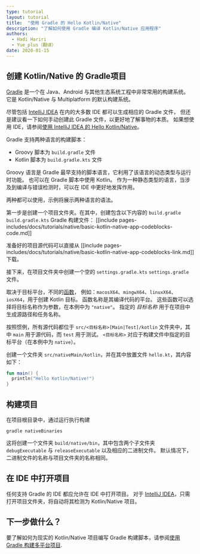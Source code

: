 ```yaml
---
type: tutorial
layout: tutorial
title:  "使用 Gradle 的 Hello Kotlin/Native"
description: "了解如何使用 Gradle 编译 Kotlin/Native 应用程序"
authors: 
  - Hadi Hariri
  - Yue_plus（翻译）
date: 2020-01-15
---
```



<!--- To become a How-To. Need to change type to new "HowTo" --->


## 创建 Kotlin/Native 的 Gradle项目

[Gradle](https://gradle.org) 是一个在 Java、Android 与其他生态系统工程中非常常用的构建系统。
它是 Kotlin/Native 与 Multiplatform 的默认构建系统。

尽管包括 [IntelliJ IDEA](https://www.jetbrains.com/idea) 在内的大多数 IDE 都可以生成相应的 Gradle 文件，
但还是建议看一下如何手动创建此 Gradle 文件，以更好地了解事物的本质。
如果想使用 IDE，请参阅[使用 IntelliJ IDEA 的 Hello Kotlin/Native](using-intellij-idea.html)。


Gradle 支持两种语言的构建脚本：

- Groovy 脚本为 `build.gradle` 文件
- Kotlin 脚本为 `build.gradle.kts` 文件

Groovy 语言是 Gradle 最早支持的脚本语言，它利用了该语言的动态类型与运行时功能。
也可以在 Gradle 脚本中使用 Kotlin。
作为一种静态类型的语言，当涉及到编译与错误检测时，可以在 IDE 中更好地发挥作用。

两种都可以使用，示例将展示两种语言的语法。

第一步是创建一个项目文件夹。在其中，创建包含以下内容的
<span class="multi-language-span" data-lang="groovy">
`build.gradle` 
</span>
<span class="multi-language-span" data-lang="kotlin">
`build.gradle.kts` 
</span>
Gradle 构建文件：
[[include pages-includes/docs/tutorials/native/basic-kotlin-native-app-codeblocks-code.md]]

准备好的项目源代码可以直接从
[[include pages-includes/docs/tutorials/native/basic-kotlin-native-app-codeblocks-link.md]] 下载。

接下来，在项目文件夹中创建一个空的
<span class="multi-language-span" data-lang="kotlin">
`settings.gradle.kts` 
</span><span class="multi-language-span" data-lang="groovy">
`settings.gradle`
</span>
文件。

取决于目标平台，不同的[函数](/docs/reference/building-mpp-with-gradle.html)，
例如：`macosX64`、`mingwX64`、`linuxX64`、`iosX64`，用于创建 Kotlin 目标。
函数名称是其编译代码的平台。
这些函数可以选择将目标名称作为参数，在本例中为 `"native"`。
指定的 _目标名称_ 用于在项目中生成源路径和任务名称。

按照惯例，所有源代码都位于 `src/<目标名称>[Main|Test]/kotlin` 文件夹中，其中 `main` 用于源代码，而 `test` 用于测试。
`<目标名称>` 对应于构建文件中指定的目标平台（在本例中为 `native`）。

创建一个文件夹 `src/nativeMain/kotlin`，并在其中放置文件 `hello.kt`，其内容如下：

<div class="sample" markdown="1" theme="idea" data-highlight-only>

```kotlin
fun main() {
  println("Hello Kotlin/Native!")
}
```
</div>


## 构建项目

在项目根目录中，通过运行执行构建

`gradle nativeBinaries`

这将创建一个文件夹 `build/native/bin`，其中包含两个子文件夹 `debugExecutable` 与 `releaseExecutable` 以及相应的二进制文件。
默认情况下，二进制文件的名称与项目文件夹的名称相同。


## 在 IDE 中打开项目

任何支持 Gradle 的 IDE 都应允许在 IDE 中打开项目。
对于 [IntelliJ IDEA](https://www.jetbrains.com/idea)，只需打开项目文件夹，将自动将其检测为 Kotlin/Native 项目。

## 下一步做什么？

要了解如何为现实的 Kotlin/Native 项目编写 Gradle 构建脚本，请参阅[使用 Gradle 构建多平台项目](/docs/reference/building-mpp-with-gradle.html).

